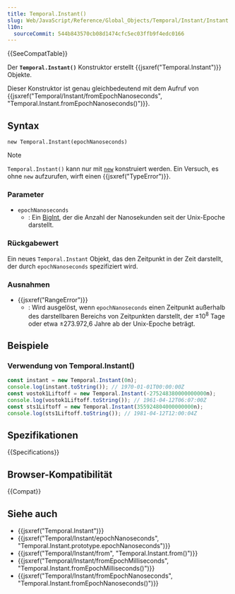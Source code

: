 ```yaml
---
title: Temporal.Instant()
slug: Web/JavaScript/Reference/Global_Objects/Temporal/Instant/Instant
l10n:
  sourceCommit: 544b843570cb08d1474cfc5ec03ffb9f4edc0166
---
```


{{SeeCompatTable}}

Der **`Temporal.Instant()`** Konstruktor erstellt {{jsxref("Temporal.Instant")}} Objekte.

Dieser Konstruktor ist genau gleichbedeutend mit dem Aufruf von {{jsxref("Temporal/Instant/fromEpochNanoseconds", "Temporal.Instant.fromEpochNanoseconds()")}}.

## Syntax

```js-nolint
new Temporal.Instant(epochNanoseconds)
```

> [!NOTE]
> `Temporal.Instant()` kann nur mit [`new`](/de/docs/Web/JavaScript/Reference/Operators/new) konstruiert werden. Ein Versuch, es ohne `new` aufzurufen, wirft einen {{jsxref("TypeError")}}.

### Parameter

- `epochNanoseconds`
  - : Ein [BigInt](/de/docs/Web/JavaScript/Reference/Global_Objects/BigInt), der die Anzahl der Nanosekunden seit der Unix-Epoche darstellt.

### Rückgabewert

Ein neues `Temporal.Instant` Objekt, das den Zeitpunkt in der Zeit darstellt, der durch `epochNanoseconds` spezifiziert wird.

### Ausnahmen

- {{jsxref("RangeError")}}
  - : Wird ausgelöst, wenn `epochNanoseconds` einen Zeitpunkt außerhalb des darstellbaren Bereichs von Zeitpunkten darstellt, der ±10<sup>8</sup> Tage oder etwa ±273.972,6 Jahre ab der Unix-Epoche beträgt.

## Beispiele

### Verwendung von Temporal.Instant()

```js
const instant = new Temporal.Instant(0n);
console.log(instant.toString()); // 1970-01-01T00:00:00Z
const vostok1Liftoff = new Temporal.Instant(-275248380000000000n);
console.log(vostok1Liftoff.toString()); // 1961-04-12T06:07:00Z
const sts1Liftoff = new Temporal.Instant(355924804000000000n);
console.log(sts1Liftoff.toString()); // 1981-04-12T12:00:04Z
```

## Spezifikationen

{{Specifications}}

## Browser-Kompatibilität

{{Compat}}

## Siehe auch

- {{jsxref("Temporal.Instant")}}
- {{jsxref("Temporal/Instant/epochNanoseconds", "Temporal.Instant.prototype.epochNanoseconds")}}
- {{jsxref("Temporal/Instant/from", "Temporal.Instant.from()")}}
- {{jsxref("Temporal/Instant/fromEpochMilliseconds", "Temporal.Instant.fromEpochMilliseconds()")}}
- {{jsxref("Temporal/Instant/fromEpochNanoseconds", "Temporal.Instant.fromEpochNanoseconds()")}}
